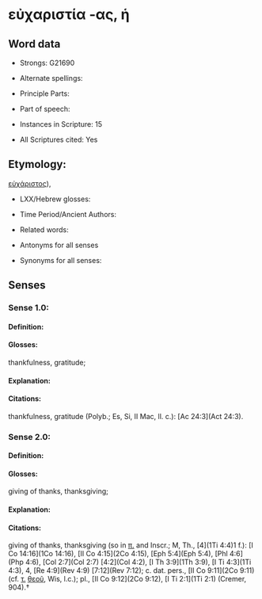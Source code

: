 # εὐχαριστία -ας, ἡ

<!-- Status: S2=NeedsEdits -->
<!-- Lexica used for edits:   -->

## Word data

* Strongs: G21690

* Alternate spellings:



* Principle Parts: 


* Part of speech: 


* Instances in Scripture: 15

* All Scriptures cited: Yes

## Etymology: 

[εὐχάριστος]()), 

* LXX/Hebrew glosses: 


* Time Period/Ancient Authors: 


* Related words: 

* Antonyms for all senses

* Synonyms for all senses: 


## Senses 


### Sense  1.0: 

#### Definition: 

#### Glosses: 

thankfulness, gratitude; 

#### Explanation: 


#### Citations: 

thankfulness, gratitude (Polyb.; Es, Si, II Mac, ll. c.): [Ac 24:3](Act 24:3). 

### Sense  2.0: 

#### Definition: 

#### Glosses: 

giving of thanks, thanksgiving; 

#### Explanation: 


#### Citations: 

giving of thanks, thanksgiving (so in [π.]() and Inscr.; M, Th., [4](1Ti 4:4)1 f.): [I Co 14:16](1Co 14:16), [II Co 4:15](2Co 4:15), [Eph 5:4](Eph 5:4), [Phl 4:6](Php 4:6), [Col 2:7](Col 2:7) [4:2](Col 4:2), [I Th 3:9](1Th 3:9), [I Ti 4:3](1Ti 4:3), 4, [Re 4:9](Rev 4:9) [7:12](Rev 7:12); c. dat. pers., [II Co 9:11](2Co 9:11) (cf. [τ.]() [θεοῦ](), Wis, l.c.); pl., [II Co 9:12](2Co 9:12), [I Ti 2:1](1Ti 2:1) (Cremer, 904).†
